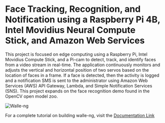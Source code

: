 # Face Tracking, Recognition, and Notification using a Raspberry Pi 4B, Intel Movidius Neural Compute Stick, and Amazon Web Services 

This project is focused on edge computing using a Raspberry Pi, Intel Movidius Compute Stick, and a Pi-cam to detect, track, and identify faces from a video stream in real-time. The application continuously monitors and adjusts the vertical and horizontal position of two servos based on the location of faces in a frame. If a face is detected, then the activity is logged and a notification SMS is sent to the administrator using Amazon Web Services (AWS) API Gateway, Lambda, and Simple Notification Services (SNS). This project expands on the face recognition demo found in the OpenCV open model zoo.

![Walle-ng](https://af001.github.io/Walle-ng-Documentation/images/walle2.png)

For a complete tutorial on building walle-ng, visit the [Documentation Link](https://af001.github.io/Walle-ng-Documentation/)

